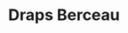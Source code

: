 ---
title: "Draps Berceau"
categories: [mobilier]
image: "img/housse_berceau.webp"
website: "https://www.greenweez.com/easy-dort-3-draps-housse-40x90-2-proteges-matelas-aleses-coton-bio-p194832"

price: 41.50
progress: 0
contrib: []
acquired: false
---
